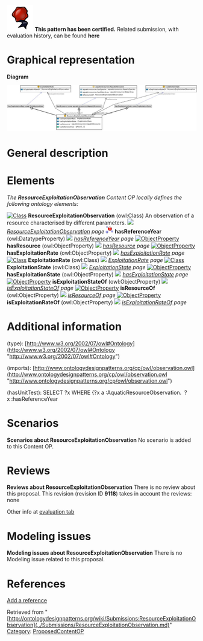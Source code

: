[![](../images/thumb/b/b5/Certified.png/70px-Certified.png)](../Image/Certified.png.md "Certified.png") __This pattern has been certified.__
Related submission, with evaluation history, can be found __here__





#  Graphical representation


__Diagram__




[![Image:Resourceexploitation.jpg](../images/1/12/Resourceexploitation.jpg)](../Image/Resourceexploitation.jpg.md "Image:Resourceexploitation.jpg")




#  General description


  




#  Elements


_The __ResourceExploitationObservation__ Content OP locally defines the following ontology elements:_



[![Class](../../../images/thumb/2/27/Class.gif/20px-Class.gif)](../Image/Class.gif.md "Class") __ResourceExploitationObservation__ (owl:Class) An observation of a resource characterised by different parameters. 
 [![](../../../../../../../../../../images/thumb/8/87/ArrowRight.gif/11px-ArrowRight.gif)](../Image/ArrowRight.gif.md "ArrowRight.gif") _[ResourceExploitationObservation](../Submissions/ResourceExploitationObservation/ResourceExploitationObservation.md "Submissions:ResourceExploitationObservation/ResourceExploitationObservation") page_
[![DatatypeProperty](../images/thumb/a/a5/DatatypeProperty.gif/20px-DatatypeProperty.gif)](../Image/DatatypeProperty.gif.md "DatatypeProperty") __hasReferenceYear__ (owl:DatatypeProperty) 
 [![](../../../../../../../../../../images/thumb/8/87/ArrowRight.gif/11px-ArrowRight.gif)](../Image/ArrowRight.gif.md "ArrowRight.gif") _[hasReferenceYear](../Submissions/ResourceExploitationObservation/hasReferenceYear.md "Submissions:ResourceExploitationObservation/hasReferenceYear") page_
[![ObjectProperty](../../../../../../images/thumb/c/c3/ObjectProperty.gif/20px-ObjectProperty.gif)](../Image/ObjectProperty.gif.md "ObjectProperty") __hasResource__ (owl:ObjectProperty) 
 [![](../../../../../../../../../../images/thumb/8/87/ArrowRight.gif/11px-ArrowRight.gif)](../Image/ArrowRight.gif.md "ArrowRight.gif") _[hasResource](../Submissions/ResourceExploitationObservation/hasResource.md "Submissions:ResourceExploitationObservation/hasResource") page_
[![ObjectProperty](../../../../../../images/thumb/c/c3/ObjectProperty.gif/20px-ObjectProperty.gif)](../Image/ObjectProperty.gif.md "ObjectProperty") __hasExploitationRate__ (owl:ObjectProperty) 
 [![](../../../../../../../../../../images/thumb/8/87/ArrowRight.gif/11px-ArrowRight.gif)](../Image/ArrowRight.gif.md "ArrowRight.gif") _[hasExploitationRate](../Submissions/ResourceExploitationObservation/hasExploitationRate.md "Submissions:ResourceExploitationObservation/hasExploitationRate") page_
[![Class](../../../images/thumb/2/27/Class.gif/20px-Class.gif)](../Image/Class.gif.md "Class") __ExploitationRate__ (owl:Class) 
 [![](../../../../../../../../../../images/thumb/8/87/ArrowRight.gif/11px-ArrowRight.gif)](../Image/ArrowRight.gif.md "ArrowRight.gif") _[ExploitationRate](../Submissions/ResourceExploitationObservation/ExploitationRate.md "Submissions:ResourceExploitationObservation/ExploitationRate") page_
[![Class](../../../images/thumb/2/27/Class.gif/20px-Class.gif)](../Image/Class.gif.md "Class") __ExploitationState__ (owl:Class) 
 [![](../../../../../../../../../../images/thumb/8/87/ArrowRight.gif/11px-ArrowRight.gif)](../Image/ArrowRight.gif.md "ArrowRight.gif") _[ExploitationState](../Submissions/ResourceExploitationObservation/ExploitationState.md "Submissions:ResourceExploitationObservation/ExploitationState") page_
[![ObjectProperty](../../../../../../images/thumb/c/c3/ObjectProperty.gif/20px-ObjectProperty.gif)](../Image/ObjectProperty.gif.md "ObjectProperty") __hasExploitationState__ (owl:ObjectProperty) 
 [![](../../../../../../../../../../images/thumb/8/87/ArrowRight.gif/11px-ArrowRight.gif)](../Image/ArrowRight.gif.md "ArrowRight.gif") _[hasExploitationState](../Submissions/ResourceExploitationObservation/hasExploitationState.md "Submissions:ResourceExploitationObservation/hasExploitationState") page_
[![ObjectProperty](../../../../../../images/thumb/c/c3/ObjectProperty.gif/20px-ObjectProperty.gif)](../Image/ObjectProperty.gif.md "ObjectProperty") __isExploitationStateOf__ (owl:ObjectProperty) 
 [![](../../../../../../../../../../images/thumb/8/87/ArrowRight.gif/11px-ArrowRight.gif)](../Image/ArrowRight.gif.md "ArrowRight.gif") _[isExploitationStateOf](../Submissions/ResourceExploitationObservation/isExploitationStateOf.md "Submissions:ResourceExploitationObservation/isExploitationStateOf") page_
[![ObjectProperty](../../../../../../images/thumb/c/c3/ObjectProperty.gif/20px-ObjectProperty.gif)](../Image/ObjectProperty.gif.md "ObjectProperty") __isResourceOf__ (owl:ObjectProperty) 
 [![](../../../../../../../../../../images/thumb/8/87/ArrowRight.gif/11px-ArrowRight.gif)](../Image/ArrowRight.gif.md "ArrowRight.gif") _[isResourceOf](../Submissions/ResourceExploitationObservation/isResourceOf.md "Submissions:ResourceExploitationObservation/isResourceOf") page_
[![ObjectProperty](../../../../../../images/thumb/c/c3/ObjectProperty.gif/20px-ObjectProperty.gif)](../Image/ObjectProperty.gif.md "ObjectProperty") __isExploitationRateOf__ (owl:ObjectProperty) 
 [![](../../../../../../../../../../images/thumb/8/87/ArrowRight.gif/11px-ArrowRight.gif)](../Image/ArrowRight.gif.md "ArrowRight.gif") _[isExploitationRateOf](../Submissions/ResourceExploitationObservation/isExploitationRateOf.md "Submissions:ResourceExploitationObservation/isExploitationRateOf") page_
#  Additional information


(type): [http://www.w3.org/2002/07/owl#Ontology](http://www.w3.org/2002/07/owl#Ontology "http://www.w3.org/2002/07/owl#Ontology")


(imports): [http://www.ontologydesignpatterns.org/cp/owl/observation.owl](http://www.ontologydesignpatterns.org/cp/owl/observation.owl "http://www.ontologydesignpatterns.org/cp/owl/observation.owl")


(hasUnitTest): SELECT ?x WHERE {?x a :AquaticResourceObservation.  ?x :hasReferenceYear



#  Scenarios



__Scenarios about ResourceExploitationObservation__
No scenario is added to this Content OP.




#  Reviews



__Reviews about ResourceExploitationObservation__
There is no review about this proposal.
This revision (revision ID __9118__) takes in account the reviews: none


Other info at [evaluation tab](http://ontologydesignpatterns.org/wiki/index.php?title=Submissions:ResourceExploitationObservation&action=evaluation "http://ontologydesignpatterns.org/wiki/index.php?title=Submissions:ResourceExploitationObservation&action=evaluation")




  




#  Modeling issues



__Modeling issues about ResourceExploitationObservation__
There is no Modeling issue related to this proposal.




  




#  References


[Add a reference](index.php@title=Odp%253AAdd_reference&subject=../Submissions/ResourceExploitationObservation.md "http://ontologydesignpatterns.org/wiki/index.php?title=Odp:Add_reference&subject=Submissions%3AResourceExploitationObservation")


  






Retrieved from "[http://ontologydesignpatterns.org/wiki/Submissions:ResourceExploitationObservation](../Submissions/ResourceExploitationObservation.md)"
 [Category](http://ontologydesignpatterns.org/wiki/Special:Categories "Special:Categories"): [ProposedContentOP](../Category/ProposedContentOP.md "Category:ProposedContentOP")